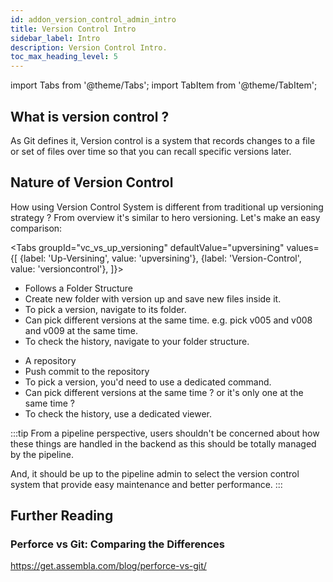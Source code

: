 ```yaml
---
id: addon_version_control_admin_intro
title: Version Control Intro
sidebar_label: Intro
description: Version Control Intro.
toc_max_heading_level: 5
---
```


import Tabs from '@theme/Tabs';
import TabItem from '@theme/TabItem';

## What is version control ?

As Git defines it, Version control is a system that records changes to a file or set of files over time so that you can recall specific versions later. 

## Nature of Version Control
How using Version Control System is different from traditional up versioning strategy ?
From overview it's similar to hero versioning.
Let's make an easy comparison:

<Tabs
groupId="vc_vs_up_versioning"
defaultValue="upversining"
values={[
{label: 'Up-Versining', value: 'upversining'},
{label: 'Version-Control', value: 'versioncontrol'},
]}>

<TabItem value="upversining">

- Follows a Folder Structure
- Create new folder with version up and save new files inside it.
- To pick a version, navigate to its folder.
- Can pick different versions at the same time. e.g. pick v005 and v008 and v009 at the same time.
- To check the history, navigate to your folder structure.

</TabItem>

<TabItem value="versioncontrol">

- A repository
- Push commit to the repository
- To pick a version, you'd need to use a dedicated command.
- Can pick different versions at the same time ? or it's only one at the same time ?
- To check the history, use a dedicated viewer.

</TabItem>

</Tabs>

:::tip
From a pipeline perspective, users shouldn't be concerned about how these things are handled in the backend as this should be totally managed by the pipeline.

And, it should be up to the pipeline admin to select the version control system that provide easy maintenance and better performance.
:::


## Further Reading 

### Perforce vs Git: Comparing the Differences 

https://get.assembla.com/blog/perforce-vs-git/